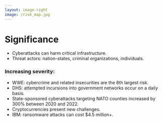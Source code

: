 ```yaml
---
layout: image-right
image: /risk_map.jpg
---
```


# Significance

- <CursorType :speed="10" :slide="3">Cyberattacks can harm critical infrastructure.</CursorType>
- <CursorType :speed="10" :slide="3">Threat actors: nation-states, criminal organizations, individuals.</CursorType>
###  Increasing severity:
- <CursorType :speed="10" :slide="3">WWE: cybercrime and related insecurities are the 8th largest risk.</CursorType>
- <CursorType :speed="10" :slide="3">DHS: attempted incursions into government networks occur on a daily basis.</CursorType>
- <CursorType :speed="10" :slide="3">State-sponsored cyberattacks targeting NATO counties increased by 300% between 2020 and 2022.</CursorType>
- <CursorType :speed="10" :slide="3">Cryptocurrencies present new challenges.</CursorType>
- <CursorType :speed="10" :slide="3">IBM: ransomware attacks can cost $4.5 million+.</CursorType>

